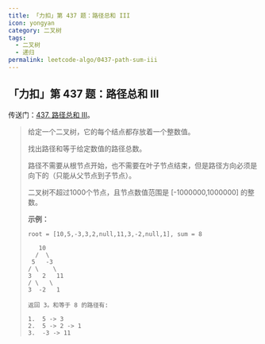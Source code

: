 ```yaml
---
title: 「力扣」第 437 题：路径总和 III
icon: yongyan
category: 二叉树
tags:
  - 二叉树
  - 递归
permalink: leetcode-algo/0437-path-sum-iii
---
```


## 「力扣」第 437 题：路径总和 III

传送门：[437. 路径总和 III](https://leetcode-cn.com/problems/path-sum-iii/description/)。

> 给定一个二叉树，它的每个结点都存放着一个整数值。
>
> 找出路径和等于给定数值的路径总数。
>
> 路径不需要从根节点开始，也不需要在叶子节点结束，但是路径方向必须是向下的（只能从父节点到子节点）。
>
> 二叉树不超过1000个节点，且节点数值范围是 [-1000000,1000000] 的整数。
>
> **示例：**
>
> ```
> root = [10,5,-3,3,2,null,11,3,-2,null,1], sum = 8
> 
>    10
>   /  \
>  5   -3
> / \    \
> 3   2   11
> / \   \
> 3  -2   1
> 
> 返回 3。和等于 8 的路径有:
> 
> 1.  5 -> 3
> 2.  5 -> 2 -> 1
> 3.  -3 -> 11
> ```


